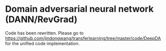 # Domain adversarial neural network (DANN/RevGrad)

Code has been rewritten. Please go to https://github.com/jindongwang/transferlearning/tree/master/code/DeepDA for the unified code implementation.